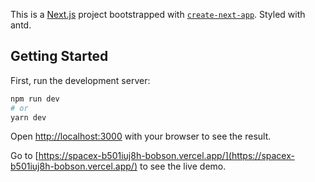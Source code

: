 This is a [Next.js](https://nextjs.org/) project bootstrapped with [`create-next-app`](https://github.com/vercel/next.js/tree/canary/packages/create-next-app). Styled with antd.

## Getting Started

First, run the development server:

```bash
npm run dev
# or
yarn dev
```

Open [http://localhost:3000](http://localhost:3000) with your browser to see the result.

Go to [https://spacex-b501iuj8h-bobson.vercel.app/](https://spacex-b501iuj8h-bobson.vercel.app/) to see the live demo.
